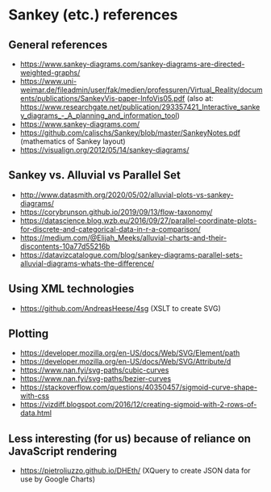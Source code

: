 # Sankey (etc.) references

## General references 
* https://www.sankey-diagrams.com/sankey-diagrams-are-directed-weighted-graphs/
* https://www.uni-weimar.de/fileadmin/user/fak/medien/professuren/Virtual_Reality/documents/publications/SankeyVis-paper-InfoVis05.pdf (also at: https://www.researchgate.net/publication/293357421_Interactive_sankey_diagrams_-_A_planning_and_information_tool)
* https://www.sankey-diagrams.com/
* https://github.com/calischs/Sankey/blob/master/SankeyNotes.pdf (mathematics of Sankey layout)
* https://visualign.org/2012/05/14/sankey-diagrams/

## Sankey vs. Alluvial vs Parallel Set

* http://www.datasmith.org/2020/05/02/alluvial-plots-vs-sankey-diagrams/
* https://corybrunson.github.io/2019/09/13/flow-taxonomy/
* https://datascience.blog.wzb.eu/2016/09/27/parallel-coordinate-plots-for-discrete-and-categorical-data-in-r-a-comparison/
* https://medium.com/@Elijah_Meeks/alluvial-charts-and-their-discontents-10a77d55216b
* https://datavizcatalogue.com/blog/sankey-diagrams-parallel-sets-alluvial-diagrams-whats-the-difference/

## Using XML technologies

* https://github.com/AndreasHeese/4sg (XSLT to create SVG)

## Plotting

* https://developer.mozilla.org/en-US/docs/Web/SVG/Element/path
* https://developer.mozilla.org/en-US/docs/Web/SVG/Attribute/d
* https://www.nan.fyi/svg-paths/cubic-curves
* https://www.nan.fyi/svg-paths/bezier-curves
* https://stackoverflow.com/questions/40350457/sigmoid-curve-shape-with-css
* https://vizdiff.blogspot.com/2016/12/creating-sigmoid-with-2-rows-of-data.html

## Less interesting (for us) because of reliance on JavaScript rendering

* https://pietroliuzzo.github.io/DHEth/ (XQuery to create JSON data for use by Google Charts)